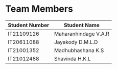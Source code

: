 # Team Members

| Student Number | Student Name         |
| -------------- | -------------------- |
| IT21109126     | Maharanhindage V.A.R |
| IT20611088     | Jayakody D.M.L.D     |
| IT21001352     | Madhubhashana K.S    |
| IT21012488     | Shavinda H.K.L       |
